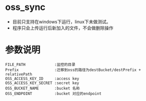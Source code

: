 # oss_sync
- 目前只支持在windows下运行，linux下未做测试。
- 程序只会上传运行后新加入的文件，不会做删除操作

# 参数说明
```
FILE_PATH             :监控的目录
Prefix                :迁移到oss的路径为destBucket/destPrefix + relativePath
OSS_ACCESS_KEY_ID     :access key
OSS_ACCESS_KEY_SECRET :secret key
OSS_BUCKET_NAME       :bucket 名称
OSS_ENDPOINT          :bucket 对应的endpoint
```
